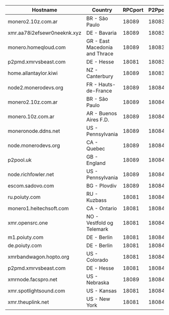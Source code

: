 Hostname | Country | RPCport | P2Pport
--- | --- | --- | ---
monero2.10z.com.ar | BR - São Paulo | 18089 | 18083
xmr.aa78i2efsewr0neeknk.xyz | DE - Bavaria | 18089 | 18083
monero.homeqloud.com | GR - East Macedonia and Thrace | 18089 | 18083
p2pmd.xmrvsbeast.com | DE - Hesse | 18081 | 18083
home.allantaylor.kiwi | NZ - Canterbury | 18089 | 18083
node2.monerodevs.org | FR - Hauts-de-France | 18089 | 18084
monero2.10z.com.ar | BR - São Paulo | 18089 | 18084
monero.10z.com.ar | AR - Buenos Aires F.D. | 18089 | 18084
moneronode.ddns.net | US - Pennsylvania | 18089 | 18084
node.monerodevs.org | CA - Quebec | 18089 | 18084
p2pool.uk | GB - England | 18089 | 18084
node.richfowler.net | US - Pennsylvania | 18089 | 18084
escom.sadovo.com | BG - Plovdiv | 18089 | 18084
ru.poiuty.com | RU - Kuzbass | 18081 | 18084
monero1.heitechsoft.com | CA - Ontario | 18081 | 18084
xmr.opensrc.one | NO - Vestfold og Telemark | 18081 | 18084
m1.poiuty.com | DE - Berlin | 18081 | 18084
de.poiuty.com | DE - Berlin | 18081 | 18084
xmrbandwagon.hopto.org | US - Colorado | 18081 | 18084
p2pmd.xmrvsbeast.com | DE - Hesse | 18081 | 18084
xmrnode.facspro.net | US - Nebraska | 18089 | 18084
xmr.spotlightsound.com | US - Kansas | 18081 | 18084
xmr.theuplink.net | US - New York | 18081 | 18084
